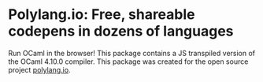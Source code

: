 # Polylang.io: Free, shareable codepens in dozens of languages
Run OCaml in the browser! This package contains a JS transpiled version of the OCaml 4.10.0 compiler. This package was created for the open source project [polylang.io](https://polylang.io).